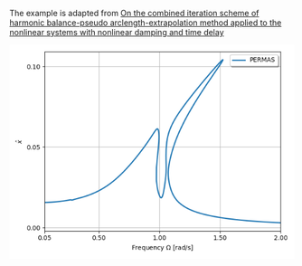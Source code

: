 The example is adapted from [On the combined iteration scheme of harmonic balance-pseudo arclength-extrapolation method applied to the nonlinear systems with nonlinear damping and time delay](https://doi.org/10.1007/s11071-025-11284-z)

![FRF](HBM.png "Frequency responses of nonlinear system without time delay for the parameter g = 0")

